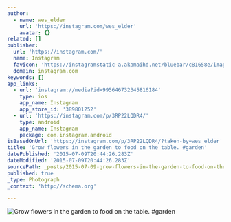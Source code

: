 ```yaml
---
author:
  - name: wes_elder
    url: 'https://instagram.com/wes_elder'
    avatar: {}
related: []
publisher:
  url: 'https://instagram.com/'
  name: Instagram
  favicon: 'https://instagramstatic-a.akamaihd.net/bluebar/c81658e/images/ico/favicon.ico'
  domain: instagram.com
keywords: []
app_links:
  - url: 'instagram://media?id=995646732345816184'
    type: ios
    app_name: Instagram
    app_store_id: '389801252'
  - url: 'https://instagram.com/p/3RP22LQDR4/'
    type: android
    app_name: Instagram
    package: com.instagram.android
isBasedOnUrl: 'https://instagram.com/p/3RP22LQDR4/?taken-by=wes_elder'
title: 'Grow flowers in the garden to food on the table. #garden'
datePublished: '2015-07-09T20:44:26.283Z'
dateModified: '2015-07-09T20:44:26.283Z'
sourcePath: _posts/2015-07-09-grow-flowers-in-the-garden-to-food-on-the-table-garden.md
published: true
_type: Photograph
_context: 'http://schema.org'

---
```

![Grow flowers in the garden to food on the table&period; &num;garden](https://igcdn-photos-e-a.akamaihd.net/hphotos-ak-xfa1/t51.2885-15/11374130_1570914816503516_1848747477_n.jpg)